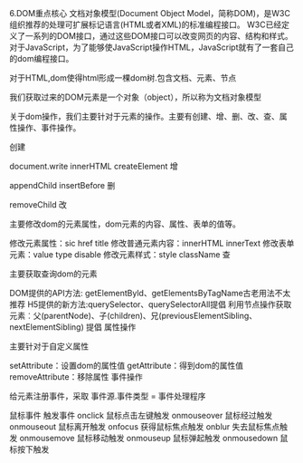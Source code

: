6.DOM重点核心
文档对象模型(Document Object Model，简称DOM)，是W3C组织推荐的处理可扩展标记语言(HTML或者XML)的标准编程接口。
W3C已经定义了一系列的DOM接口，通过这些DOM接口可以改变网页的内容、结构和样式。
对于JavaScript，为了能够使JavaScript操作HTML，JavaScript就有了一套自己的dom编程接口。

对于HTML,dom使得html形成一棵dom树.包含文档、元素、节点

我们获取过来的DOM元素是一个对象（object），所以称为文档对象模型

关于dom操作，我们主要针对于元素的操作。主要有创建、增、删、改、查、属性操作、事件操作。

创建

document.write
innerHTML
createElement
增

appendChild
insertBefore
删

removeChild
改

主要修改dom的元素属性，dom元素的内容、属性、表单的值等。

修改元素属性：sic href title
修改普通元素内容：innerHTML innerText
修改表单元素：value type disable
修改元素样式：style className
查

主要获取查询dom的元素

DOM提供的API方法: getElementByld、getElementsByTagName古老用法不太推荐
H5提供的新方法:querySelector、querySelectorAll提倡
利用节点操作获取元素︰父(parentNode)、子(children)、兄(previousElementSibling、nextElementSibling) 提倡
属性操作

主要针对于自定义属性

setAttribute：设置dom的属性值
getAttribute：得到dom的属性值
removeAttribute：移除属性
事件操作

给元素注册事件，采取 事件源.事件类型 = 事件处理程序

鼠标事件	触发事件
onclick	鼠标点击左键触发
onmouseover	鼠标经过触发
onmouseout	鼠标离开触发
onfocus	获得鼠标焦点触发
onblur	失去鼠标焦点触发
onmousemove	鼠标移动触发
onmouseup	鼠标弹起触发
onmousedown	鼠标按下触发